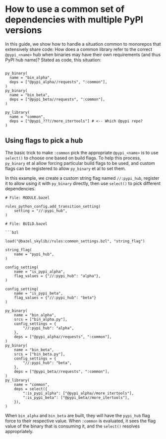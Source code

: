 # How to use a common set of dependencies with multiple PyPI versions

In this guide, we show how to handle a situation common to monorepos
that extensively share code: How does a common library refer to the correct
`@pypi_<name>` hub when binaries may have their own requirements (and thus
PyPI hub name)? Stated as code, this situation:

```bzl

py_binary(
  name = "bin_alpha",
  deps = ["@pypi_alpha//requests", ":common"],
)
py_binary(
  name = "bin_beta",
  deps = ["@pypi_beta//requests", ":common"],
)

py_library(
  name = "common",
  deps = ["@pypi_???//more_itertools"] # <-- Which @pypi repo?
)
```

## Using flags to pick a hub

The basic trick to make `:common` pick the appropriate `@pypi_<name>` is to use
`select()` to choose one based on build flags. To help this process, `py_binary`
et al allow forcing particular build flags to be used, and custom flags can be
registered to allow `py_binary` et al to set them.

In this example, we create a custom string flag named `//:pypi_hub`,
register it to allow using it with `py_binary` directly, then use `select()`
to pick different dependencies.

```bzl
# File: MODULE.bazel

rules_python_config.add_transition_setting(
    setting = "//:pypi_hub",
)

# File: BUILD.bazel

```bzl

load("@bazel_skylib//rules:common_settings.bzl", "string_flag")

string_flag(
    name = "pypi_hub",
)

config_setting(
    name = "is_pypi_alpha",
    flag_values = {"//:pypi_hub": "alpha"},
)

config_setting(
    name = "is_pypi_beta",
    flag_values = {"//:pypi_hub": "beta"}
)

py_binary(
    name = "bin_alpha",
    srcs = ["bin_alpha.py"],
    config_settings = {
        "//:pypi_hub": "alpha",
    },
    deps = ["@pypi_alpha//requests", ":common"],
)
py_binary(
    name = "bin_beta",
    srcs = ["bin_beta.py"],
    config_settings = {
        "//:pypi_hub": "beta",
    },
    deps = ["@pypi_beta//requests", ":common"],
)
py_library(
    name = "common",
    deps = select({
        ":is_pypi_alpha": ["@pypi_alpha//more_itertools"],
        ":is_pypi_beta": ["@pypi_beta//more_itertools"],
    }),
)
```

When `bin_alpha` and `bin_beta` are built, they will have the `pypi_hub`
flag force to their respective value. When `:common` is evaluated, it sees
the flag value of the binary that is consuming it, and the `select()` resolves
appropriately.
